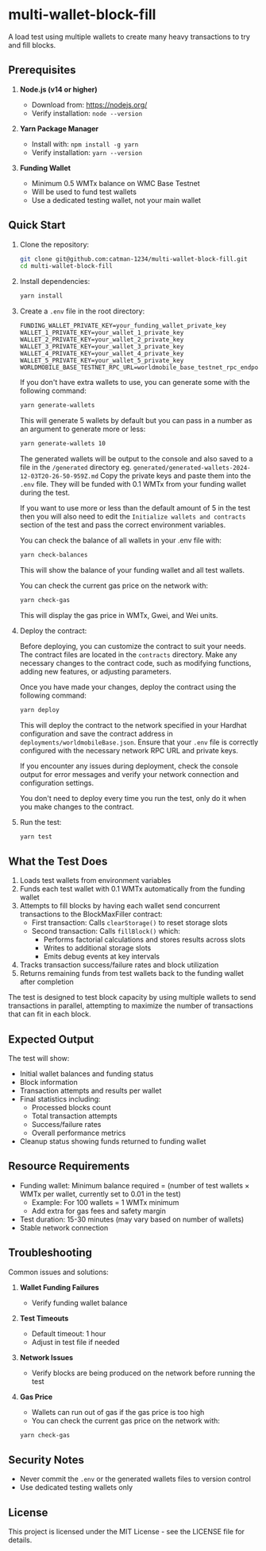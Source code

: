 # multi-wallet-block-fill

A load test using multiple wallets to create many heavy transactions to try and fill blocks.

## Prerequisites

1. **Node.js (v14 or higher)**

   - Download from: https://nodejs.org/
   - Verify installation: `node --version`

2. **Yarn Package Manager**

   - Install with: `npm install -g yarn`
   - Verify installation: `yarn --version`

3. **Funding Wallet**
   - Minimum 0.5 WMTx balance on WMC Base Testnet
   - Will be used to fund test wallets
   - Use a dedicated testing wallet, not your main wallet

## Quick Start

1. Clone the repository:

   ```bash
   git clone git@github.com:catman-1234/multi-wallet-block-fill.git
   cd multi-wallet-block-fill
   ```

2. Install dependencies:

   ```bash
   yarn install
   ```

3. Create a `.env` file in the root directory:

   ```env
   FUNDING_WALLET_PRIVATE_KEY=your_funding_wallet_private_key
   WALLET_1_PRIVATE_KEY=your_wallet_1_private_key
   WALLET_2_PRIVATE_KEY=your_wallet_2_private_key
   WALLET_3_PRIVATE_KEY=your_wallet_3_private_key
   WALLET_4_PRIVATE_KEY=your_wallet_4_private_key
   WALLET_5_PRIVATE_KEY=your_wallet_5_private_key
   WORLDMOBILE_BASE_TESTNET_RPC_URL=worldmobile_base_testnet_rpc_endpoint
   ```

   If you don't have extra wallets to use, you can generate some with the following command:

   ```bash
   yarn generate-wallets
   ```

   This will generate 5 wallets by default but you can pass in a number as an argument to generate more or less:

   ```bash
   yarn generate-wallets 10
   ```

   The generated wallets will be output to the console and also saved to a file in the `/generated` directory eg. `generated/generated-wallets-2024-12-03T20-26-50-959Z.md`
   Copy the private keys and paste them into the `.env` file. They will be funded with 0.1 WMTx from your funding wallet during the test.

   If you want to use more or less than the default amount of 5 in the test then you will also need to edit the `Initialize wallets and contracts` section of the test and pass the correct environment variables.

   You can check the balance of all wallets in your .env file with:

   ```bash
   yarn check-balances
   ```

   This will show the balance of your funding wallet and all test wallets.

   You can check the current gas price on the network with:

   ```bash
   yarn check-gas
   ```

   This will display the gas price in WMTx, Gwei, and Wei units.

4. Deploy the contract:

   Before deploying, you can customize the contract to suit your needs. The contract files are located in the `contracts` directory. Make any necessary changes to the contract code, such as modifying functions, adding new features, or adjusting parameters.

   Once you have made your changes, deploy the contract using the following command:

   ```bash
   yarn deploy
   ```

   This will deploy the contract to the network specified in your Hardhat configuration and save the contract address in `deployments/worldmobileBase.json`. Ensure that your `.env` file is correctly configured with the necessary network RPC URL and private keys.

   If you encounter any issues during deployment, check the console output for error messages and verify your network connection and configuration settings.

   You don't need to deploy every time you run the test, only do it when you make changes to the contract.

5. Run the test:
   ```bash
   yarn test
   ```

## What the Test Does

1. Loads test wallets from environment variables
2. Funds each test wallet with 0.1 WMTx automatically from the funding wallet
3. Attempts to fill blocks by having each wallet send concurrent transactions to the BlockMaxFiller contract:
   - First transaction: Calls `clearStorage()` to reset storage slots
   - Second transaction: Calls `fillBlock()` which:
     - Performs factorial calculations and stores results across slots
     - Writes to additional storage slots
     - Emits debug events at key intervals
4. Tracks transaction success/failure rates and block utilization
5. Returns remaining funds from test wallets back to the funding wallet after completion

The test is designed to test block capacity by using multiple wallets to send transactions in parallel, attempting to maximize the number of transactions that can fit in each block.

## Expected Output

The test will show:

- Initial wallet balances and funding status
- Block information
- Transaction attempts and results per wallet
- Final statistics including:
  - Processed blocks count
  - Total transaction attempts
  - Success/failure rates
  - Overall performance metrics
- Cleanup status showing funds returned to funding wallet

## Resource Requirements

- Funding wallet: Minimum balance required = (number of test wallets × WMTx per wallet, currently set to 0.01 in the test)
  - Example: For 100 wallets = 1 WMTx minimum
  - Add extra for gas fees and safety margin
- Test duration: 15-30 minutes (may vary based on number of wallets)
- Stable network connection

## Troubleshooting

Common issues and solutions:

1. **Wallet Funding Failures**

   - Verify funding wallet balance

2. **Test Timeouts**

   - Default timeout: 1 hour
   - Adjust in test file if needed

3. **Network Issues**

   - Verify blocks are being produced on the network before running the test

4. **Gas Price**

   - Wallets can run out of gas if the gas price is too high
   - You can check the current gas price on the network with:

   ```bash
   yarn check-gas
   ```

## Security Notes

- Never commit the `.env` or the generated wallets files to version control
- Use dedicated testing wallets only

## License

This project is licensed under the MIT License - see the LICENSE file for details.
